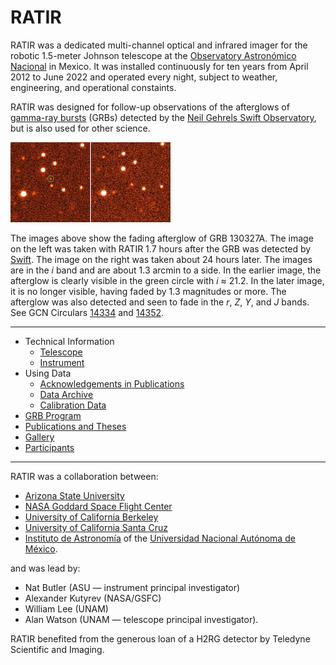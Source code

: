 # RATIR

RATIR was a dedicated multi-channel optical and infrared imager for the robotic 1.5-meter Johnson telescope at the [Observatory Astronómico Nacional](http://www.astrossp.unam.mx/) in Mexico. It was installed continuously for ten years from April 2012 to June 2022 and operated every night, subject to weather, engineering, and operational constaints.

RATIR was designed for follow-up observations of the afterglows of [gamma-ray bursts](https://en.wikipedia.org/wiki/Gamma-ray_burst) (GRBs) detected by the [Neil Gehrels Swift Observatory](http://en.wikipedia.org/wiki/Swift_Gamma-Ray_Burst_Mission), but is also used for other science.

<a href="index/grb130327a-i.jpg"><img src="index/grb130327a-i-small.jpg" style="width: 256px; height: 128px;"/></a>

The images above show the fading afterglow of GRB 130327A. The image on the left was taken with RATIR 1.7 hours after the GRB was detected by [Swift](http://en.wikipedia.org/wiki/Swift_Gamma-Ray_Burst_Mission). The image on the right was taken about 24 hours later. The images are in the <i>i</i> band and are about 1.3 arcmin to a side. In the earlier image, the afterglow is clearly visible in the green circle with <i>i</i> ≈ 21.2. In the later image, it is no longer visible, having faded by 1.3 magnitudes or more. The afterglow was also detected and seen to fade in the <i>r</i>, <i>Z</i>, <i>Y</i>, and <i>J</i> bands. See GCN Circulars [14334](http://gcn.gsfc.nasa.gov/gcn3/14334.gcn3) and [14352](http://gcn.gsfc.nasa.gov/gcn3/14352.gcn3).

<hr/>

*   Technical Information
    *   [Telescope](telescope.html)
    *   [Instrument](instrument.html)
*   Using Data
    *   [Acknowledgements in Publications](acknowledgements.html)
    *   [Data Archive](data-archive.html)
    *   [Calibration Data](calibration-data.html)
*   [GRB Program](grb-program.html)
*   [Publications and Theses](publications.html)
*   [Gallery](gallery.html)
*   [Participants](participants.html)

<hr/>

RATIR was a collaboration between:

*   [Arizona State University](https://sese.asu.edu/about)
*   [NASA Goddard Space Flight Center](https://www.nasa.gov/goddard)
*   [University of California Berkeley](http://astro.berkeley.edu)
*   [University of California Santa Cruz](https://www.astro.ucsc.edu)
*   [Instituto de Astronomía](http://www.astroscu.unam.mx) of the [Universidad Nacional Autónoma de México](http://www.unam.mx).

and was lead by:

*   Nat Butler (ASU &#8212; instrument principal investigator)
*   Alexander Kutyrev (NASA/GSFC)
*   William Lee (UNAM)
*   Alan Watson (UNAM &#8212; telescope principal investigator).

RATIR benefited from the generous loan of a H2RG detector by Teledyne Scientific and Imaging.

